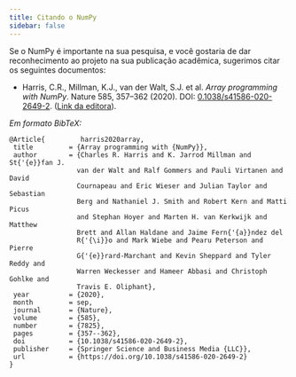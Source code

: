 ```yaml
---
title: Citando o NumPy
sidebar: false
---
```


Se o NumPy é importante na sua pesquisa, e você gostaria de dar reconhecimento ao projeto na sua publicação acadêmica, sugerimos citar os seguintes documentos:

*  Harris, C.R., Millman, K.J., van der Walt, S.J. et al. _Array programming with NumPy_. Nature 585, 357–362 (2020). DOI: [0.1038/s41586-020-2649-2](https://doi.org/10.1038/s41586-020-2649-2). ([Link da editora](https://www.nature.com/articles/s41586-020-2649-2)).

_Em formato BibTeX:_

 ``` 
@Article{         harris2020array,
  title         = {Array programming with {NumPy}},
  author        = {Charles R. Harris and K. Jarrod Millman and St{'{e}}fan J.
                  van der Walt and Ralf Gommers and Pauli Virtanen and David
                  Cournapeau and Eric Wieser and Julian Taylor and Sebastian
                  Berg and Nathaniel J. Smith and Robert Kern and Matti Picus
                  and Stephan Hoyer and Marten H. van Kerkwijk and Matthew
                  Brett and Allan Haldane and Jaime Fern{'{a}}ndez del
                  R{'{\i}}o and Mark Wiebe and Pearu Peterson and Pierre
                  G{'{e}}rard-Marchant and Kevin Sheppard and Tyler Reddy and
                  Warren Weckesser and Hameer Abbasi and Christoph Gohlke and
                  Travis E. Oliphant},
  year          = {2020},
  month         = sep,
  journal       = {Nature},
  volume        = {585},
  number        = {7825},
  pages         = {357--362},
  doi           = {10.1038/s41586-020-2649-2},
  publisher     = {Springer Science and Business Media {LLC}},
  url           = {https://doi.org/10.1038/s41586-020-2649-2}
}
```
